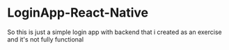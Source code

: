 # LoginApp-React-Native

So this is just a simple login app with backend that i created as an exercise and it's not fully functional 
